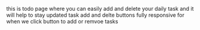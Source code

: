 this is todo page where you can easily add and delete your daily task and it will help to stay updated
task add and delte buttons fully responsive for when we click button to add or remvoe tasks

